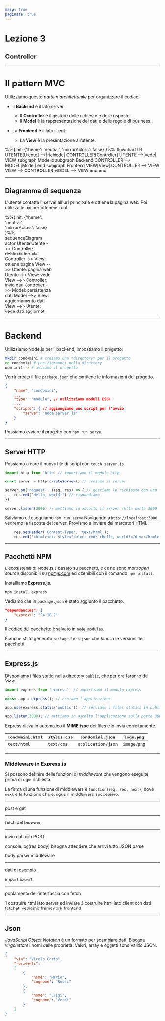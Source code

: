 ```yaml
---
marp: true
paginate: true
---
```


<!-- _backgroundColor: var(--main-color) -->
<!-- _color: white -->
<!-- _paginate: false -->

# Lezione 3
## Controller

---

<script src="../node_modules/mermaid/dist/mermaid.min.js"></script>
<script>mermaid.initialize({startOnLoad:true, theme:"neutral", mirrorActors:false});</script>

<link rel="stylesheet" href="res/styles.css">
<link rel="stylesheet" href="res/fontawesome.css">

# Il pattern MVC

Utilizziamo questo *pattern architetturale* per organizzare il codice.

<div class="container">
<div class="content">

- Il **Backend** è il lato server.
	- Il **Controller** è il gestore delle richieste e delle risposte.
	- Il **Model** è la rappresentazione dei dati e delle regole di business.

- La **Frontend** è il lato client.
	- La **View** è la presentazione all'utente.
</div>

<div class="content">
<div class="container">
<div class="content">
<div class="mermaid">
%%{init: {'theme': 'neutral', 'mirrorActors': false} }%%
flowchart LR
	UTENTE[Utente] -->|richiede| CONTROLLER[Controller]
	UTENTE -->|vede| VIEW
	subgraph Modello
		subgraph Backend
			CONTROLLER --> MODEL[Model]
		end
		subgraph Frontend
			VIEW[View]
			CONTROLLER --> VIEW
			VIEW --> CONTROLLER
			MODEL --> VIEW
		end
	end
</div>
</div>
</div>

</div>
</div>

---

## Diagramma di sequenza

L'utente contatta il server all'url principale e ottiene la pagina web. Poi utilizza le api per ottenere i dati.

<div class="container">
<div class="content">
<div class="mermaid" style="width: 30%">
%%{init: {'theme': 'neutral', 'mirrorActors': false} }%%
sequenceDiagram
	actor Utente
	Utente ->> Controller: richiesta iniziale
	Controller ->> View: ottiene pagina
	View -->> Utente: pagina web
	Utente ->> View: vede
	View -->> Controller: invia dati
	Controller ->> Model: persistenza dati
	Model -->> View: aggiornamento dati
	View -->> Utente: vede dati aggiornati
</div>
</div>
</div>

---

# Backend

Utilizziamo Node.js per il backend, impostiamo il progetto:

```bash
mkdir condomini # creiamo una *directory* per il progetto
cd condomini # posizionamoci nella directory
npm init -y # avviamo il progetto
```

Verrà creato il file `package.json` che contiene le informazioni del progetto.

```json
{
	"name": "condomini",
	...
	"type": "module", // utilizziamo moduli ES6+
	...
	"scripts": { // aggiungiamo uno script per l'avvio
		"serve": "node server.js"
	}
}
```
Possiamo avviare il progetto con `npm run serve`.

---

## Server HTTP

Possiamo creare il nuovo file di script con `touch server.js`

```javascript
import http from 'http' // importiamo il modulo http

const server = http.createServer() // creiamo il server

server.on('request', (req, res) => { // gestiamo le richieste con una funzione di callback
	res.end('Hello, world!') // rispondiamo
})

server.listen(3000) // mettiamo in ascolto il server sulla porta 3000
```
Salviamo ed eseguiamo `npm run serve` Navigando a `http://localhost:3000`. vedremo la risposta del server. Proviamo a inviare dei marcatori HTML.

```javascript
	res.setHeader('Content-Type', 'text/html');
	res.end('<html><div style="color: red;">Hello, world!</div></html>')
```

---

## Pacchetti NPM

L'ecosistema di Node.js è basato su pacchetti, e ce ne sono molti *open source* disponibili su [npmjs.com](https://www.npmjs.com/) ed ottenibili con il comando `npm install`.

Installiamo **Express.js**.

```bash
npm install express
```

Vediamo che in `package.json` è stato aggiunto il pacchetto.

```json
"dependencies": {
	"express": "^4.18.2"
}
```

Il codice del pacchetto è salvato in `node_modules`.

È anche stato generato `package-lock.json` che *blocca* le versioni dei pacchetti.

---

## Express.js

Disponiamo i files statici nella directory `public`, che per ora faranno da *View*.

```javascript
import express from 'express'; // importiamo il modulo express

const app = express(); // creiamo l'applicazione

app.use(express.static('public')); // serviamo i files statici in public/

app.listen(3000); // mettiamo in ascolto l'applicazione sulla porta 3000
```

Express rileva in automatico il **MIME type** dei files e lo invia correttamente.

<div class="content">

| `condomini.html` | `styles.css` | `condomini.json`   | `logo.png`  |
| ---------------- | ------------ | ------------------ | ----------- |
| `text/html`      | `text/css`   | `application/json` | `image/png` |
</div>

---

### Middleware in Express.js

Si possono definire delle funzioni di *middleware* che vengono eseguite prima di ogni richiesta.

La firma di una funzione di middleware è `function(req, res, next)`, dove `next` è la funzione che esegue il middleware successivo.

---

post e get

---

fetch dal browser

---

invio dati con POST

console.log(res.body)
	bisogna attendere che arrivi tutto
	JSON.parse

body parser
	middleware

---

dati di esempio

import export

---

poplamento dell'interfaccia con fetch

1 costruire html lato server ed inviare
2 costruire html lato client con dati fetchati
	vedremo framework frontend

---

## Json

*JavaScript Object Notation* è un formato per scambiare dati. Bisogna *virgolettare* i nomi delle proprietà. Valori, array e oggetti sono valido JSON.
```json
{
    "via": "Vicolo Corto",
    "residenti":
    [
        {
            "nome": "Mario",
            "cognome": "Rossi"
        },
        {
            "nome": "Luigi",
            "cognome": "Verdi"
        }
    ]
}
```
